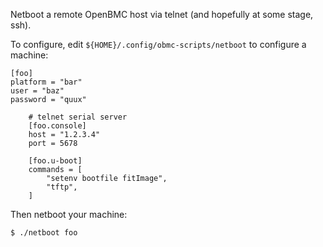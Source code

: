 Netboot a remote OpenBMC host via telnet (and hopefully at some stage, ssh).

To configure, edit `${HOME}/.config/obmc-scripts/netboot` to configure a
machine:

```
[foo]
platform = "bar"
user = "baz"
password = "quux"

    # telnet serial server
    [foo.console]
    host = "1.2.3.4"
    port = 5678
    
    [foo.u-boot]
    commands = [
        "setenv bootfile fitImage",
        "tftp",
    ]
```

Then netboot your machine:

```
$ ./netboot foo
```
